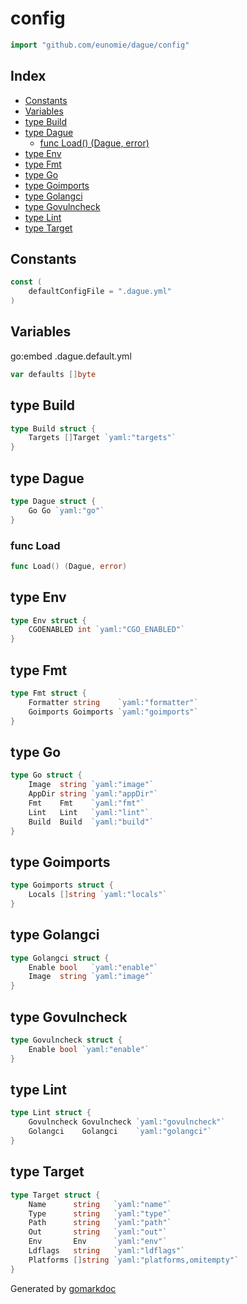 <!-- gomarkdoc:embed:start -->

<!-- Code generated by gomarkdoc. DO NOT EDIT -->

# config

```go
import "github.com/eunomie/dague/config"
```

## Index

- [Constants](<#constants>)
- [Variables](<#variables>)
- [type Build](<#type-build>)
- [type Dague](<#type-dague>)
  - [func Load() (Dague, error)](<#func-load>)
- [type Env](<#type-env>)
- [type Fmt](<#type-fmt>)
- [type Go](<#type-go>)
- [type Goimports](<#type-goimports>)
- [type Golangci](<#type-golangci>)
- [type Govulncheck](<#type-govulncheck>)
- [type Lint](<#type-lint>)
- [type Target](<#type-target>)


## Constants

```go
const (
    defaultConfigFile = ".dague.yml"
)
```

## Variables

go:embed .dague.default.yml

```go
var defaults []byte
```

## type Build

```go
type Build struct {
    Targets []Target `yaml:"targets"`
}
```

## type Dague

```go
type Dague struct {
    Go Go `yaml:"go"`
}
```

### func Load

```go
func Load() (Dague, error)
```

## type Env

```go
type Env struct {
    CGOENABLED int `yaml:"CGO_ENABLED"`
}
```

## type Fmt

```go
type Fmt struct {
    Formatter string    `yaml:"formatter"`
    Goimports Goimports `yaml:"goimports"`
}
```

## type Go

```go
type Go struct {
    Image  string `yaml:"image"`
    AppDir string `yaml:"appDir"`
    Fmt    Fmt    `yaml:"fmt"`
    Lint   Lint   `yaml:"lint"`
    Build  Build  `yaml:"build"`
}
```

## type Goimports

```go
type Goimports struct {
    Locals []string `yaml:"locals"`
}
```

## type Golangci

```go
type Golangci struct {
    Enable bool   `yaml:"enable"`
    Image  string `yaml:"image"`
}
```

## type Govulncheck

```go
type Govulncheck struct {
    Enable bool `yaml:"enable"`
}
```

## type Lint

```go
type Lint struct {
    Govulncheck Govulncheck `yaml:"govulncheck"`
    Golangci    Golangci    `yaml:"golangci"`
}
```

## type Target

```go
type Target struct {
    Name      string   `yaml:"name"`
    Type      string   `yaml:"type"`
    Path      string   `yaml:"path"`
    Out       string   `yaml:"out"`
    Env       Env      `yaml:"env"`
    Ldflags   string   `yaml:"ldflags"`
    Platforms []string `yaml:"platforms,omitempty"`
}
```



Generated by [gomarkdoc](<https://github.com/princjef/gomarkdoc>)


<!-- gomarkdoc:embed:end -->